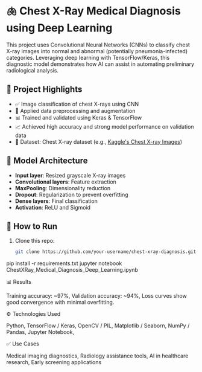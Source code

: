# 🫁 Chest X-Ray Medical Diagnosis using Deep Learning
This project uses Convolutional Neural Networks (CNNs) to classify chest X-ray images into normal and abnormal (potentially pneumonia-infected) categories. Leveraging deep learning with TensorFlow/Keras, this diagnostic model demonstrates how AI can assist in automating preliminary radiological analysis.

## 📌 Project Highlights
- ✅ Image classification of chest X-rays using CNN
- 🧠 Applied data preprocessing and augmentation
- 📊 Trained and validated using Keras & TensorFlow
- 📈 Achieved high accuracy and strong model performance on validation data
- 📁 Dataset: Chest X-ray dataset (e.g., [Kaggle's Chest X-ray Images](https://www.kaggle.com/datasets/paultimothymooney/chest-xray-pneumonia))

## 🧠 Model Architecture
- **Input layer**: Resized grayscale X-ray images
- **Convolutional layers**: Feature extraction
- **MaxPooling**: Dimensionality reduction
- **Dropout**: Regularization to prevent overfitting
- **Dense layers**: Final classification
- **Activation**: ReLU and Sigmoid

## 🚀 How to Run
1. Clone this repo:
   ```bash
   git clone https://github.com/your-username/chest-xray-diagnosis.git
pip install -r requirements.txt
jupyter notebook ChestXRay_Medical_Diagnosis_Deep_Learning.ipynb

📊 Results

Training accuracy: ~97%,
Validation accuracy: ~94%,
Loss curves show good convergence with minimal overfitting.

⚙️ Technologies Used

Python,
TensorFlow / Keras,
OpenCV / PIL,
Matplotlib / Seaborn,
NumPy / Pandas,
Jupyter Notebook,

✅ Use Cases

Medical imaging diagnostics,
Radiology assistance tools,
AI in healthcare research,
Early screening applications
